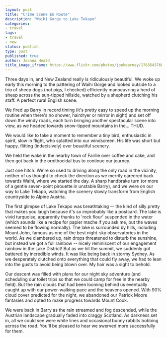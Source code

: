 ```yaml
---
layout: post
title: "Crime Scene En Route"
description: "Waihi Gorge to Lake Tekapo"
categories:
- travel
tags:
- travel
- new
status: publish
type: post
published: true
author: Joanna Heald
title_image_iframe: https://www.flickr.com/photos/joekearney/17635437682/in/album-72157652379606419/player/
---
```


Three days in, and New Zealand really is ridiculously beautiful. We woke up early this morning to the pattering of Waihi Gorge and looked outside to a trio of sheep dogs (not pigs, I checked) efficiently manoeuvring a herd of sheep across the sun-tipped hillside, watched by a shepherd clutching his staff. A perfect rural English scene.

We fired up Barry in record timing (it's pretty easy to speed up the morning routine when there's no shower, hairdryer or mirror in sight) and set off down the windy roads, each turn bringing another spectacular scene into view, as we headed towards snow-tipped mountains in the... THUD.

We would like to take a moment to remember a tiny bird, enthusiastic in spirit, slow in flight, who splatted into our windscreen. His life was short but happy, flitting (indecisively) over beautiful scenery. 

We held the wake in the nearby town of Fairlie over coffee and cake, and then got back in the ornithocidal bus to continue our journey. 

Just one hitch. We're so used to driving along the only road in the vicinity, neither of us thought to check the direction as we merrily careered back towards Waihi, where we started the day. A sharp handbrake turn (or more of a gentle seven-point pirouette in unstable Barry), and we were on our way to Lake Tekapo, watching the scenery slowly transform from English countryside to Alpine Austria.

The first glimpse of Lake Tekapo was breathtaking -- the kind of silly pretty that makes you laugh because it's so improbably like a postcard. The lake is vivid turquoise, apparently thanks to 'rock flour' suspended in the water (which sounds like a recipe for papier mache if you ask me, but the waves seemed to be flowing normally). The lake is surrounded by hills, including Mount John, famous as one of the best night-sky observatories in the world. As we clambered up, rain drops threatened to disturb the sunshine, but instead we got a full rainbow -- nicely reminiscent of our engagement rainbow in the Lake District! But as we hit the summit, we suddenly got battered by incredible winds. It was like being back in stormy Sydney. As we desperately clutched onto everything that could fly away, we had to lean into the gusts to avoid being blown over. My hair was a sight to behold.

Our descent was filled with plans for our night sky adventure (and scheduling our toilet trips so that we could camp for free in the nearby field). But the rain clouds that had been looming behind us eventually caught up with our power-walking pace and the heavens opened. With 90% cloud cover predicted for the night, we abandoned our Patrick Moore fantasies and opted to make progress towards Mount Cook.

We were back in Barry as the rain streamed and fog descended, while the Austrian landscape gradually faded into craggy Scotland. As darkness set in, all we could see were white lines and occasional bunny rabbits bobbing across the road. You'll be pleased to hear we swerved more successfully for them.